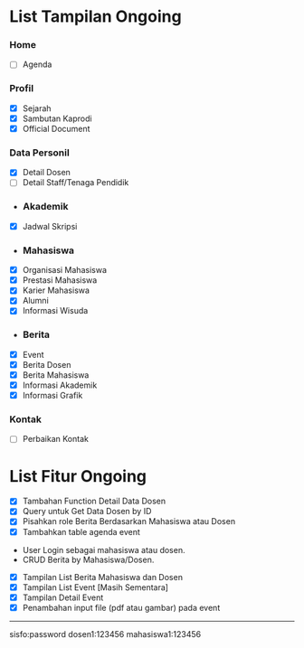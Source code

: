 # List Tampilan Ongoing
### Home
- [ ] Agenda
### Profil
- [x] Sejarah
- [x] Sambutan Kaprodi
- [x] Official Document
### Data Personil
- [x] Detail Dosen
- [ ] Detail Staff/Tenaga Pendidik
- ### Akademik
- [x] Jadwal Skripsi
- ### Mahasiswa
- [x] Organisasi Mahasiswa
- [x] Prestasi Mahasiswa
- [x] Karier Mahasiswa
- [x] Alumni
- [x] Informasi Wisuda
- ### Berita
- [x] Event
- [x] Berita Dosen
- [x] Berita Mahasiswa
- [x] Informasi Akademik
- [x] Informasi Grafik
### Kontak
- [ ] Perbaikan Kontak


# List Fitur Ongoing
- [x] Tambahan Function Detail Data Dosen
- [x] Query untuk Get Data Dosen by ID
- [x] Pisahkan role Berita Berdasarkan Mahasiswa atau Dosen
- [x] Tambahkan table agenda event
- User Login sebagai mahasiswa atau dosen.
- CRUD Berita by Mahasiswa/Dosen.
- [x] Tampilan List Berita Mahasiswa dan Dosen
- [x] Tampilan List Event [Masih Sementara]
- [x] Tampilan Detail Event
- [x] Penambahan input file (pdf atau gambar) pada event
----
sisfo:password
dosen1:123456
mahasiswa1:123456
